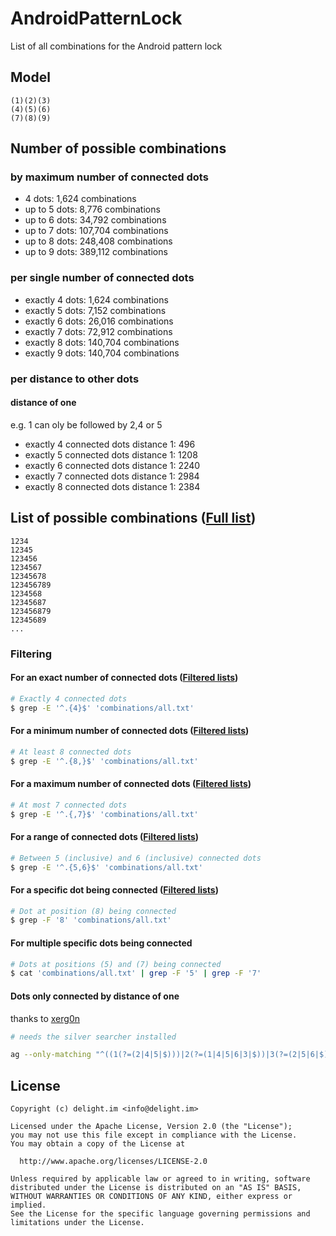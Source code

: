 # AndroidPatternLock

List of all combinations for the Android pattern lock

## Model

```
(1)(2)(3)
(4)(5)(6)
(7)(8)(9)
```

## Number of possible combinations

### by maximum number of connected dots

 * 4 dots: 1,624 combinations
 * up to 5 dots: 8,776 combinations
 * up to 6 dots: 34,792 combinations
 * up to 7 dots: 107,704 combinations
 * up to 8 dots: 248,408 combinations
 * up to 9 dots: 389,112 combinations

### per single number of connected dots

 * exactly 4 dots: 1,624 combinations
 * exactly 5 dots: 7,152 combinations
 * exactly 6 dots: 26,016 combinations
 * exactly 7 dots: 72,912 combinations
 * exactly 8 dots: 140,704 combinations
 * exactly 9 dots: 140,704 combinations

### per distance to other dots
#### distance of one
e.g. 1 can oly be followed by 2,4 or 5

 *  exactly 4 connected dots distance 1: 496
 *  exactly 5 connected dots distance 1: 1208
 *  exactly 6 connected dots distance 1: 2240
 *  exactly 7 connected dots distance 1: 2984
 *  exactly 8 connected dots distance 1: 2384

## List of possible combinations ([Full list](combinations/all.txt))

```
1234
12345
123456
1234567
12345678
123456789
1234568
12345687
123456879
12345689
...
```

### Filtering

#### For an exact number of connected dots ([Filtered lists](combinations/Exact%20number%20of%20connected%20dots/))

```bash
# Exactly 4 connected dots
$ grep -E '^.{4}$' 'combinations/all.txt'
```

#### For a minimum number of connected dots ([Filtered lists](combinations/Minimum%20number%20of%20connected%20dots/))

```bash
# At least 8 connected dots
$ grep -E '^.{8,}$' 'combinations/all.txt'
```

#### For a maximum number of connected dots ([Filtered lists](combinations/Maximum%20number%20of%20connected%20dots/))

```bash
# At most 7 connected dots
$ grep -E '^.{,7}$' 'combinations/all.txt'
```

#### For a range of connected dots ([Filtered lists](combinations/Range%20of%20connected%20dots/))

```bash
# Between 5 (inclusive) and 6 (inclusive) connected dots
$ grep -E '^.{5,6}$' 'combinations/all.txt'
```

#### For a specific dot being connected ([Filtered lists](combinations/Specific%20dot%20being%20connected/))

```bash
# Dot at position (8) being connected
$ grep -F '8' 'combinations/all.txt'
```

#### For multiple specific dots being connected

```bash
# Dots at positions (5) and (7) being connected
$ cat 'combinations/all.txt' | grep -F '5' | grep -F '7'
```

#### Dots only connected by distance of one
thanks to [xerg0n](https://github.com/xerg0n)
```bash
# needs the silver searcher installed

ag --only-matching "^((1(?=(2|4|5|$)))|2(?=(1|4|5|6|3|$))|3(?=(2|5|6|$))|4(?=(1|2|5|7|8|$))|5(?=(1|2|3|4|6|7|8|9|$))|6(?=(2|3|5|8|9|$))|7(?=(4|5|8|$))|8(?=(7|4|5|6|9|$))|9(?=(8|5|6|$))){8}$" combinations/all.txt > combinations/Distance/exactly-8-connected-dots-distance-1.txt
```


## License

```
Copyright (c) delight.im <info@delight.im>

Licensed under the Apache License, Version 2.0 (the "License");
you may not use this file except in compliance with the License.
You may obtain a copy of the License at

  http://www.apache.org/licenses/LICENSE-2.0

Unless required by applicable law or agreed to in writing, software
distributed under the License is distributed on an "AS IS" BASIS,
WITHOUT WARRANTIES OR CONDITIONS OF ANY KIND, either express or implied.
See the License for the specific language governing permissions and
limitations under the License.
```
